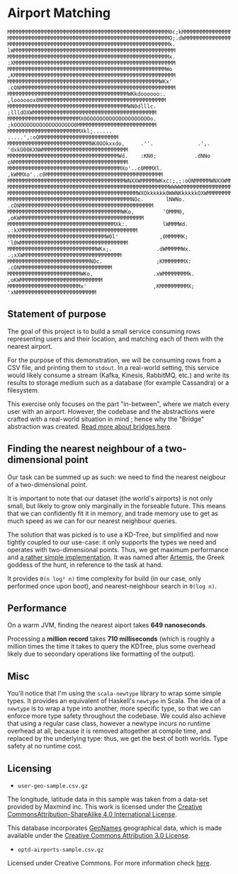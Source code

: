 # Airport Matching

```
MMMMMMMMMMMMMMMMMMMMMMMMMMMMMMMMMMMMMMMMMMMMMMMMMMM0c;kMMMMMMMMMMMMMMMMMMMMMMMMMMMMMMMMMMMMMMMMMMMMMMMMMMMM
MMMMMMMMMMMMMMMMMMMMMMMMMMMMMMMMMMMMMMMMMMMMMMMMMMMO;.dWMMMMMMMMMMMMMMMMMMMMMMMMMMMMMMMMMMMMMMMMMMMMMMMMMMM
MMMMMMMMMMMMMMMMMMMMMMMMMMMMMMMMMMMMMMMMMMMMMMMMMMMk. lWMMMMMMMMMMMMMMMMMMMMMMMMMMMMMMMMMMMMMMMMMMMMMMMMMMM
MMMMMMMMMMMMMMMMMMMMMMMMMMMMMMMMMMMMMMMMMMMMMMMMMMMx. :XMMMMMMMMMMMMMMMMMMMMMMMMMMMMMMMMMMMMMMMMMMMMMMMMMMM
MMMMMMMMMMMMMMMMMMMMMMMMMMMMMMMMMMMMMMMMMMMMMMMMMMWo  ,KMMMMMMMMMMMMMMMMMMMMMMMMMMMMMMMMMMMMMMMMMMMMMMMMMMM
MMMMMMMMMMMMMMMMMMMMMMMMMMMMMMMMMMMMMMMMMMMMMMMMWKx'  .cONMMMMMMMMMMMMMMMMMMMMMMMMMMMMMMMMMMMMMMMMMMMMMMMMM
MMMMMMMMMMMMMMMMMMMMMMMMMMMMMMMMMMMMMMWKkdoooooo:.       ,loooooox0NMMMMMMMMMMMMMMMMMMMMMMMMMMMMMMMMMMMMMMM
MMMMMMMMMMMMMMMMMMMMMMMMMMMMMMMMMMMMMMWN0dlllc.             ;llldOXWMMMMMMMMMMMMMMMMMMMMMMMMMMMMMMMMMMMMMMM
MMMMMMMMMMMMMMMMMMMMMMMX0OOOOOOOOOOOOOOOOOOOOo.             ;kOOOOOOOOOOOOOOOOOOO0MMMMMMMMMMMMMMMMMMMMMMMMM
MMMMMMMMMMMMMMMMMMMMMMMXkl;......                                       .....',:oOMMMMMMMMMMMMMMMMMMMMMMMMM
MMMMMMMMMMMMMMMMMMMMMMMMMMNK0OOkxxdo,     .''.              .',.     'dxkO00KXNWMMMMMMMMMMMMMMMMMMMMMMMMMMM
MMMMMMMMMMMMMMMMMMMMMMMMMMMMMMMMMMMWd.    :KN0;            .dNNo     cNMMMMMMMMMMMMMMMMMMMMMMMMMMMMMMMMMMMM
MMMMMMMMMMMMMMMMMMMMMMMMMMMMMMMMMMMMXo'..c0MMMXl.         ,kWMMXo'..c0MMMMMMMMMMMMMMMMMMMMMMMMMMMMMMMMMMMMM
MMMMMMMMMMMMMMMMMMMMMMMMMMMMMMMMMMMMMWNXXWMMMMMWKxc:;,;:oONMMMMMWNXXWMMMMMMMMMMMMMMMMMMMMMMMMMMMMMMMMMMMMMM
MMMMMMMMMMMMMMMMMMMMMMMMMMMMMMMMMMMMMMMMMMMMMMMMMMMWWWWMMMMMMMMMMMMMMMMMMMMMMMMMMMMMMMMMMMMMMMMMMMMMMMMMMMM
MMMMMMMMMMMMMMMMMMMMMMMMMMMMMMMMMMMMMMMMMWXOkkkkkk0WWNKkkkkkOXWMMMMMMMMMMMMMMMMMMMMMMMMMMMMMMMMMMMMMMMMMMMM
MMMMMMMMMMMMMMMMMMMMMMMMMMMMMMMMMMMMMMMNOc.       lNWNo.     .cONMMMMMMMMMMMMMMMMMMMMMMMMMMMMMMMMMMMMMMMMMM
MMMMMMMMMMMMMMMMMMMMMMMMMMMMMMMMMMMMWKo,         'OMMM0,        ,oKWMMMMMMMMMMMMMMMMMMMMMMMMMMMMMMMMMMMMMMM
MMMMMMMMMMMMMMMMMMMMMMMMMMMMMMMMMMXk:.           lWMMMWd.         .:kXMMMMMMMMMMMMMMMMMMMMMMMMMMMMMMMMMMMMM
MMMMMMMMMMMMMMMMMMMMMMMMMMMMMMMW0l'             ,0MMMMMK;            'l0WMMMMMMMMMMMMMMMMMMMMMMMMMMMMMMMMMM
MMMMMMMMMMMMMMMMMMMMMMMMMMMMWKx;.              .dWMMMMMWx.             .;xXWMMMMMMMMMMMMMMMMMMMMMMMMMMMMMMM
MMMMMMMMMMMMMMMMMMMMMMMMMMNOc.                 ;KMMMMMMMX:                .cONMMMMMMMMMMMMMMMMMMMMMMMMMMMMM
MMMMMMMMMMMMMMMMMMMMMMMWKo,                   .xWMMMMMMMMk.                  ,oKWMMMMMMMMMMMMMMMMMMMMMMMMMM
MMMMMMMMMMMMMMMMMMMMMMMx'                     ,KMMMMMMMMMX;                    'xNMMMMMMMMMMMMMMMMMMMMMMMMM
```

## Statement of purpose

The goal of this project is to build a small service consuming rows representing users and their
location, and matching each of them with the nearest airport.

For the purpose of this demonstration, we will be consuming rows from a CSV file, and printing them
to `stdout`. In a real-world setting, this service would likely consume a stream (Kafka, Kinesis,
RabbitMQ, etc.) and write its results to storage medium such as a database (for example Cassandra)
or a filesystem.

This exercise only focuses on the part "in-between", where we match every user with an airport.
However, the codebase and the abstractions were crafted with a real-world situation in mind ; hence
why the "Bridge" abstraction was created. [Read more about bridges here](src/main/scala/airportmatching/Bridges/README.md).

## Finding the nearest neighbour of a two-dimensional point

Our task can be summed up as such: we need to find the nearest neigbour of a two-dimensional point.

It is important to note that our dataset (the world's airports) is not only small, but likely to
grow only marginally in the forseable future. This means that we can confidently fit it in memory,
and trade memory use to get as much speed as we can for our nearest neighbour queries.

The solution that was picked is to use a KD-Tree, but simplified and now tightly coupled to our
use-case: it only supports the types we need and operates with two-dimensional points. Thus, we
get maximum performance and [a rather simple implementation](src/main/scala/airportmatching/Artemis.scala).
It was named after [Artemis](https://upload.wikimedia.org/wikipedia/commons/2/2a/Diane_de_Versailles_Leochares_2.jpg),
the Greek goddess of the hunt, in reference to the task at hand.

It provides `Θ(n log² n)` time complexity for build (in our case, only performed once upon boot),
and nearest-neighbour search in `Θ(log n)`.

## Performance

On a warm JVM, finding the nearest aiport takes **649 nanoseconds**.

Processing a **million record** takes **710 milliseconds** (which is roughly a million times the time it
takes to query the KDTree, plus some overhead likely due to secondary operations like formatting of
the output).

## Misc

You'll notice that I'm using the `scala-newtype` library to wrap some simple types. It provides an
equivalent of Haskell's `newtype` in Scala. The idea of a `newtype` is to wrap a type into another,
more specific type, so that we can enforce more type safety throughout the codebase. We could also
achieve that using a regular case class, however a newtype incurs no runtime overhead at all,
because it is removed altogether at compile time, and replaced by the underlying type: thus, we get
the best of both worlds. Type safety at no runtime cost.

## Licensing

* `user-geo-sample.csv.gz`

The longitude, latitude data in this sample was taken from a data-set provided by Maxmind inc.
This work is licensed under the [Creative CommonsAttribution-ShareAlike 4.0 International License](http://creativecommons.org/licenses/by-sa/4.0/).

This database incorporates [GeoNames](http://www.geonames.org) geographical data, which is made
available under the [Creative Commons Attribution 3.0 License](http://www.creativecommons.org/licenses/by/3.0/us/).

* `optd-airports-sample.csv.gz`

Licensed under Creative Commons. For more information check [here](https://github.com/opentraveldata/optd/blob/trunk/LICENSE).
